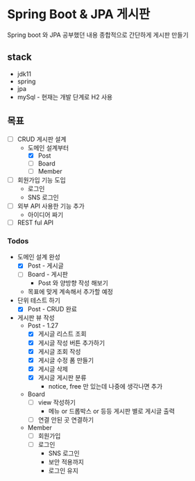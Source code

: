 # Spring Boot & JPA 게시판
Spring boot 와 JPA 공부했던 내용 종합적으로 간단하게 게시판 만들기

## stack
* jdk11
* spring
* jpa
* mySql - 현재는 개발 단계로 H2 사용

## 목표
 * [ ] CRUD 게시판 설계
   * 도메인 설계부터
     * [x] Post
     * [ ] Board
     * [ ] Member
 * [ ] 회원가입 기능 도입
   * 로그인
   * SNS 로그인
 * [ ] 외부 API 사용한 기능 추가
   * 아이디어 짜기
 * [ ] REST ful API 

### Todos
 * 도메인 설계 완성
   * [x] Post - 게시글
   * [ ] Board - 게시판
     * Post 와 양방향 작성 해보기
   * 목표에 맞게 계속해서 추가할 예정
 * 단위 테스트 하기
   * [x] Post - CRUD 완료
 * 게시판 뷰 작성
   * Post - 1.27
     * [x] 게시글 리스트 조회
     * [x] 게시글 작성 버튼 추가하기
     * [x] 게시글 조회 작성
     * [x] 게시글 수정 폼 만들기
     * [x] 게시글 삭제
     * [x] 게시글 게시판 분류
       * notice, free 만 있는데 나중에 생각나면 추가
   * Board
     * [ ] view 작성하기
       * 메뉴 or 드롭박스 or 등등 게시판 별로 게시글 출력
     * [ ] 연결 안된 곳 연결하기
   * Member
     * [ ] 회원가입
     * [ ] 로그인
       * SNS 로그인
       * 보안 적용까지
       * 로그인 유지
    
